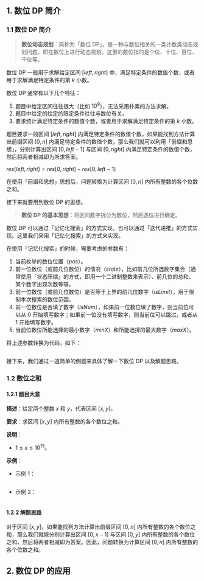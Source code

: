 ## 1. 数位 DP 简介

### 1.1 数位 DP 简介

> **数位动态规划**：简称为「数位 DP」，是一种与数位相关的一类计数类动态规划问题，即在数位上进行动态规划。这里的数位指的是个位、十位、百位、千位等。

数位 DP 一般用于求解给定区间 $[left, right]$ 中，满足特定条件的数值个数，或者用于求解满足特定条件的第 $k$ 小数。

数位 DP 通常有以下几个特征：

1. 题目中给定区间往往很大（比如 $10^9$），无法采用朴素的方法求解。
2. 题目中给定的给定的限定条件往往与数位有关。
3. 要求统计满足特定条件的数值个数，或者用于求解满足特定条件的第 $k$ 小数。

题目要求一段区间 $[left, right]$ 内满足特定条件的数值个数，如果能找到方法计算出前缀区间 $[0, n]$ 内满足特定条件的数值个数，那么我们就可以利用「前缀和思想」，分别计算出区间 $[0, left - 1]$ 与区间 $[0, right]$ 内满足特定条件的数值个数，然后将两者相减即为所求答案。

$res[left, right] = res[0, right] - res[0, left - 1]$

在使用「前缀和思想」思想后，问题转换为计算区间 $[0, n]$ 内所有整数的各个位数之和。

接下来就要用到数位 DP 的思想。

> **数位 DP 的基本思想**：将区间数字拆分为数位，然后逐位进行确定。

数位 DP 可以通过「记忆化搜索」的方式实现，也可以通过「迭代递推」的方式实现。这里我们采用「记忆化搜索」的方式来实现。

在使用「记忆化搜索」的时候，需要考虑的参数有：

1. 当前枚举的数位位置（$pos$）。
2. 前一位数位（或前几位数位）的情况（$state$），比如前几位所选数字集合（通常使用「状态压缩」的方式，即用一个二进制整数来表示）、前几位的总和、某个数字出现次数等等。
3. 前一位数位（或前几位数位）是否等于上界的前几位数字（$isLimit$），用于限制本次搜索的数位范围。
4. 前一位数位是否填了数字（$isNum$），如果前一位数位填了数字，则当前位可以从 $0$ 开始填写数字；如果前一位没有填写数字，则当前位可以跳过，或者从 $1$ 开始填写数字。
5. 当前位数位所能选择的最小数字（$minX$）和所能选择的最大数字（$maxX$）。

将上述参数转换为代码，如下：

```Python

```

接下来，我们通过一道简单的例题来具体了解一下数位 DP 以及解题思路。

### 1.2 数位之和

#### 1.2.1 题目大意

**描述**：给定两个整数 $x$ 和 $y$，代表区间 $[x, y]$。

**要求**：求区间 $[x, y]$ 内所有整数的各个数位之和。

**说明**：

- $1 \le x \le 10^{15}$。

**示例**：

- 示例 1：

```Python
```

- 示例 2：

```Python
```

#### 1.2.2 解题思路

对于区间 $[x, y]$，如果能找到方法计算出前缀区间 $[0, n]$ 内所有整数的各个数位之和，那么我们就能分别计算出区间 $[0, x - 1]$ 与区间 $[0, y]$ 内所有整数的各个数位之和，然后将两者相减即为答案。因此，问题转换为计算区间 $[0, n]$ 内所有整数的各个位数之和。



## 2. 数位 DP 的应用